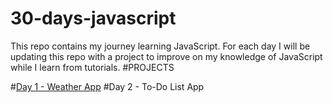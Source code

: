 # 30-days-javascript
This repo contains my journey learning JavaScript.
For each day I will be updating this repo with a project to improve on my knowledge of JavaScript while I learn from tutorials.
#PROJECTS

#[Day 1 - Weather App](https://github.com/Paulcodes1/30-days-javascript/tree/main/Project1-WeatherApp)
#Day 2 - To-Do List App
